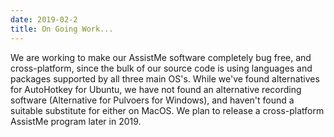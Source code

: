 ```yaml
---
date: 2019-02-2
title: On Going Work...
---
```

We are working to make our AssistMe software completely bug free, and
cross-platform, since the bulk of our source code is using languages and
packages supported by all three main OS's. While we've found alternatives for
AutoHotkey for Ubuntu, we have not found an alternative recording software
(Alternative for Pulvoers for Windows), and haven't found a suitable substitute
for either on MacOS. We plan to release a cross-platform AssistMe program later
in 2019.    
